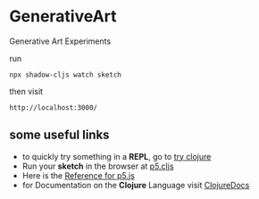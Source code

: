 # GenerativeArt

Generative Art Experiments

run
```
npx shadow-cljs watch sketch
```
then visit
```
http://localhost:3000/
```

## some useful links

- to quickly try something in a **REPL**, go to [try clojure](https://tryclojure.org/)
- Run your **sketch** in the browser at [p5.cljs](https://p5cljs-editor.soch.cc/)
- Here is the [Reference for p5.js](https://p5js.org/reference/)
- for Documentation on the **Clojure** Language visit [ClojureDocs](https://clojuredocs.org)
